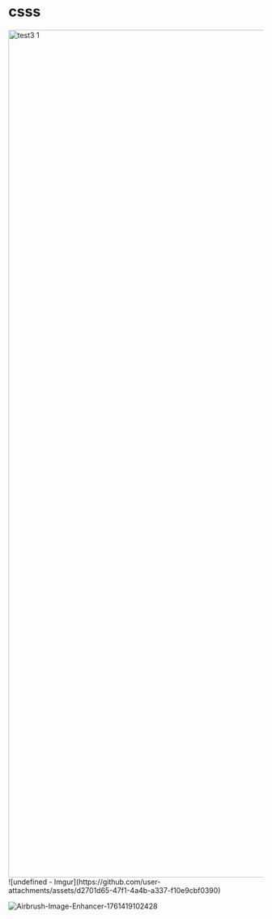 # csss

<img width="3412" height="1672" alt="test3 1" src="https://github.com/user-attachments/assets/f16c141c-cd13-45dc-92f9-a1fb0ad96445" />
![undefined - Imgur](https://github.com/user-attachments/assets/d2701d65-47f1-4a4b-a337-f10e9cbf0390)

![Airbrush-Image-Enhancer-1761419102428](https://github.com/user-attachments/assets/4f742709-d227-40e3-b7c0-92e447c90484)
